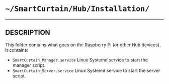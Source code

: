 # `~/SmartCurtain/Hub/Installation/`

---

## DESCRIPTION

This folder contains what goes on the Raspberry Pi (or other Hub devices).  It contains:
- `SmartCurtain_Manager.service` Linux Systemd service to start the manager script.
- `SmartCurtain_Server.service` Linux Systemd service to start the server script.
